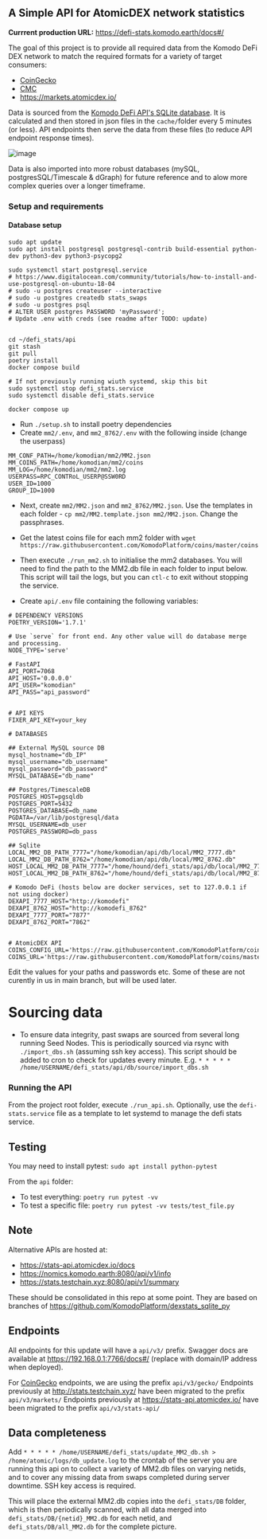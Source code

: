 ## A Simple API for AtomicDEX network statistics

**Currrent production URL:** https://defi-stats.komodo.earth/docs#/

The goal of this project is to provide all required data from the Komodo DeFi DEX network to match the required formats for a variety of target consumers:
- [CoinGecko](https://docs.google.com/document/d/1v27QFoQq1SKT3Priq3aqPgB70Xd_PnDzbOCiuoCyixw/edit?usp=sharing)
- [CMC](https://docs.google.com/document/d/1S4urpzUnO2t7DmS_1dc4EL4tgnnbTObPYXvDeBnukCg/edit#)
- https://markets.atomicdex.io/

Data is sourced from the [Komodo DeFi API's SQLite database](https://developers.komodoplatform.com/basic-docs/atomicdex/atomicdex-tutorials/query-the-mm2-database.html#my-swaps). It is calculated and then stored in json files in the `cache/`folder every 5 minutes (or less). API endpoints then serve the data from these files (to reduce API endpoint response times).

![image](https://github.com/KomodoPlatform/defi_stats/assets/35845239/106973e9-72ca-4486-9fc5-ce7e7e1bfe57)

Data is also imported into more robust databases (mySQL, postgresSQL/Timescale & dGraph) for future reference and to alow more complex queries over a longer timeframe.


### Setup and requirements

#### Database setup

    sudo apt update
    sudo apt install postgresql postgresql-contrib build-essential python-dev python3-dev python3-psycopg2

    sudo systemctl start postgresql.service
    # https://www.digitalocean.com/community/tutorials/how-to-install-and-use-postgresql-on-ubuntu-18-04
    # sudo -u postgres createuser --interactive
    # sudo -u postgres createdb stats_swaps
    # sudo -u postgres psql
    # ALTER USER postgres PASSWORD 'myPassword';
    # Update .env with creds (see readme after TODO: update)


    cd ~/defi_stats/api
    git stash
    git pull
    poetry install
    docker compose build

    # If not previously running wiuth systemd, skip this bit
    sudo systemctl stop defi_stats.service 
    sudo systemctl disable defi_stats.service 

    docker compose up

- Run `./setup.sh` to install poetry dependencies
- Create `mm2/.env`, and `mm2_8762/.env` with the following inside (change the userpass)
```
MM_CONF_PATH=/home/komodian/mm2/MM2.json
MM_COINS_PATH=/home/komodian/mm2/coins
MM_LOG=/home/komodian/mm2/mm2.log
USERPASS=RPC_CONTRoL_USERP@SSW0RD
USER_ID=1000
GROUP_ID=1000
```
- Next, create `mm2/MM2.json` and `mm2_8762/MM2.json`. Use the templates in each folder - `cp mm2/MM2.template.json mm2/MM2.json`. Change the passphrases.

- Get the latest coins file for each mm2 folder with `wget https://raw.githubusercontent.com/KomodoPlatform/coins/master/coins`

- Then execute `./run_mm2.sh` to initialise the mm2 databases. You will need to find the path to the MM2.db file in each folder to input below. This script will tail the logs, but you can `ctl-c` to exit without stopping the service.

- Create `api/.env` file containing the following variables:

```
# DEPENDENCY VERSIONS
POETRY_VERSION='1.7.1'

# Use `serve` for front end. Any other value will do database merge and processing.
NODE_TYPE='serve'

# FastAPI
API_PORT=7068
API_HOST='0.0.0.0'
API_USER="komodian"
API_PASS="api_password"


# API KEYS
FIXER_API_KEY=your_key

# DATABASES

## External MySQL source DB
mysql_hostname="db_IP"
mysql_username="db_username"
mysql_password="db_password"
MYSQL_DATABASE="db_name"

## Postgres/TimescaleDB
POSTGRES_HOST=pgsqldb
POSTGRES_PORT=5432
POSTGRES_DATABASE=db_name
PGDATA=/var/lib/postgresql/data
MYSQL_USERNAME=db_user
POSTGRES_PASSWORD=db_pass

## Sqlite
LOCAL_MM2_DB_PATH_7777="/home/komodian/api/db/local/MM2_7777.db"
LOCAL_MM2_DB_PATH_8762="/home/komodian/api/db/local/MM2_8762.db"
HOST_LOCAL_MM2_DB_PATH_7777="/home/hound/defi_stats/api/db/local/MM2_7777.db"
HOST_LOCAL_MM2_DB_PATH_8762="/home/hound/defi_stats/api/db/local/MM2_8762.db"

# Komodo DeFi (hosts below are docker services, set to 127.0.0.1 if not using docker)
DEXAPI_7777_HOST="http://komodefi"
DEXAPI_8762_HOST="http://komodefi_8762"
DEXAPI_7777_PORT="7877"
DEXAPI_8762_PORT="7862"


# AtomicDEX API
COINS_CONFIG_URL='https://raw.githubusercontent.com/KomodoPlatform/coins/master/utils/coins_config.json'
COINS_URL='https://raw.githubusercontent.com/KomodoPlatform/coins/master/coins'

```

Edit the values for your paths and passwords etc. Some of these are not curently in us in main branch, but will be used later.

# Sourcing data

- To ensure data integrity, past swaps are sourced from several long running Seed Nodes. This is periodically sourced via rsync with `./import_dbs.sh` (assuming ssh key access). This script should be added to cron to check for updates every minute. E.g. `* * * * * /home/USERNAME/defi_stats/api/db/source/import_dbs.sh`


### Running the API
From the project root folder, execute `./run_api.sh`.
Optionally, use the `defi-stats.service` file as a template to let systemd to manage the defi stats service.

## Testing

You may need to install pytest: `sudo apt install python-pytest`

From the `api` folder:
- To test everything: `poetry run pytest -vv`
- To test a specific file: `poetry run pytest -vv tests/test_file.py`


## Note
Alternative APIs are hosted at:
- https://stats-api.atomicdex.io/docs
- https://nomics.komodo.earth:8080/api/v1/info
- https://stats.testchain.xyz:8080/api/v1/summary

These should be consolidated in this repo at some point. They are based on branches of https://github.com/KomodoPlatform/dexstats_sqlite_py


## Endpoints

All endpoints for this update will have a `api/v3/` prefix. Swagger docs are available at https://192.168.0.1:7766/docs#/ (replace with domain/IP address when deployed).

For [CoinGecko](https://www.coingecko.com/) endpoints, we are using the prefix `api/v3/gecko/`
Endpoints previously at http://stats.testchain.xyz/ have been migrated to the prefix `api/v3/markets/`
Endpoints previously at https://stats-api.atomicdex.io/ have been migrated to the prefix `api/v3/stats-api/`

## Data completeness
Add `* * * * * /home/USERNAME/defi_stats/update_MM2_db.sh > /home/atomic/logs/db_update.log` to the crontab of the server you are running this api on to collect a variety of MM2.db files on varying netids, and to cover any missing data from swaps completed during server downtime. SSH key access is required.

This will place the external MM2.db copies into the `defi_stats/DB` folder, which is then periodically scanned, with all data merged into `defi_stats/DB/{netid}_MM2.db` for each netid, and `defi_stats/DB/all_MM2.db` for the complete picture.
